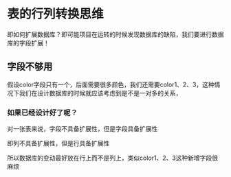# 表的行列转换思维

即如何扩展数据库？即可能项目在运转的时候发现数据库的缺陷，我们要进行数据库的字段扩展！

## 字段不够用

假设color字段只有一个，后面需要很多颜色，我们还需要color1、2、3，这种情况下我们在设计数据库的时候就应该考虑到是不是一对多的关系，

### 如果已经设计好了呢？

对一张表来说，字段不具备扩展性，但是字段具备扩展性

即列不具备扩展性，但是行具备扩展性

所以数据库的变动最好放在行上而不是列上，类似color1、2、3这种新增字段很麻烦

